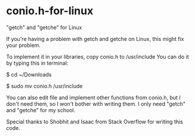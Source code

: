 # conio.h-for-linux
"getch" and "getche" for Linux

If you're having a problem with getch and getche on Linux, this might fix your problem.

To implement it in your libraries, copy conio.h to /usr/include
You can do it by typing this in terminal:

$ cd ~/Downloads

$ sudo mv conio.h /usr/include


You can also edit file and implement other functions from conio.h, but I don't need them, so I won't bother with writing them.
I only need "getch" and "getche" for my school.


Special thanks to Shobhit and Isaac from Stack Overflow for writing this code.
